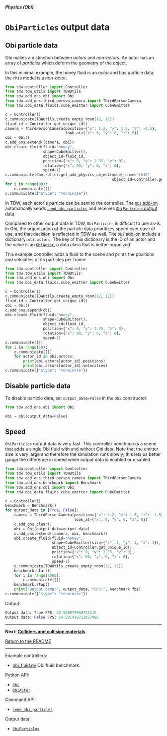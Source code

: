 ##### Physics (Obi)

# `ObiParticles` output data

## Obi particle data

Obi makes a distinction between *actors* and *non-actors*. An actor has an array of *particles* which deform the geometry of the object. 

In this minimal example, the honey fluid is an *actor* and has particle data; the `rh10` model is a *non-actor*.

```python
from tdw.controller import Controller
from tdw.tdw_utils import TDWUtils
from tdw.add_ons.obi import Obi
from tdw.add_ons.third_person_camera import ThirdPersonCamera
from tdw.obi_data.fluids.cube_emitter import CubeEmitter

c = Controller()
c.communicate(TDWUtils.create_empty_room(12, 12))
fluid_id = Controller.get_unique_id()
camera = ThirdPersonCamera(position={"x": 1.2, "y": 1.5, "z": -1.5},
                           look_at={"x": 0, "y": 0, "z": 0})
obi = Obi()
c.add_ons.extend([camera, obi])
obi.create_fluid(fluid="honey",
                 shape=CubeEmitter(),
                 object_id=fluid_id,
                 position={"x": 0, "y": 2.35, "z": 0},
                 rotation={"x": 90, "y": 0, "z": 0},
                 speed=1)
c.communicate(Controller.get_add_physics_object(model_name="rh10",
                                                object_id=Controller.get_unique_id()))
for i in range(80):
    c.communicate([])
c.communicate({"$type": "terminate"})
```

In TDW, each actor's particle can be sent to the controller. The [`Obi` add-on](../../python/add_ons/obi.md) automatically sends [`send_obi_particles`](../../api/command_api.md#send_obi_particles) and receives [`ObiParticles` output data](../../api/output_data.md#ObiParticles).

Compared to other output data in TDW, `ObiParticles` is difficult to use as-is. In Obi, the organization of the particle data prioritizes speed over ease of use, and that decision is reflected in TDW as well. The `Obi` add-on include a dictionary: `obi.actors`. The key of this dictionary is the ID of an actor and the value is an [`ObiActor`](../../python/obi_data/obi_actor.md), a data class that is better-organized.

This example controller adds a fluid to the scene and prints the positions and velocities of its particles per frame:

```python
from tdw.controller import Controller
from tdw.tdw_utils import TDWUtils
from tdw.add_ons.obi import Obi
from tdw.obi_data.fluids.cube_emitter import CubeEmitter

c = Controller()
c.communicate(TDWUtils.create_empty_room(12, 12))
fluid_id = Controller.get_unique_id()
obi = Obi()
c.add_ons.append(obi)
obi.create_fluid(fluid="honey",
                 shape=CubeEmitter(),
                 object_id=fluid_id,
                 position={"x": 0, "y": 2.35, "z": 0},
                 rotation={"x": 90, "y": 0, "z": 0},
                 speed=1)
c.communicate([])
for i in range(10):
    c.communicate([])
    for actor_id in obi.actors:
        print(obi.actors[actor_id].positions)
        print(obi.actors[actor_id].velocities)
c.communicate({"$type": "terminate"})
```

## Disable particle data

To disable particle data, set `output_data=False` in the `Obi` constructor:

```python
from tdw.add_ons.obi import Obi

obi = Obi(output_data=False)
```

## Speed

`ObiParticles` output data is very fast. This controller benchmarks a scene that adds a single Obi fluid with and without Obi data. Note that the emitter size is very large and therefore the simulation runs slowly; this lets us better gauge the difference in speed when output data is enabled or disabled.

```python
from tdw.controller import Controller
from tdw.tdw_utils import TDWUtils
from tdw.add_ons.third_person_camera import ThirdPersonCamera
from tdw.add_ons.benchmark import Benchmark
from tdw.add_ons.obi import Obi
from tdw.obi_data.fluids.cube_emitter import CubeEmitter

c = Controller()
benchmark = Benchmark()
for output_data in [True, False]:
    camera = ThirdPersonCamera(position={"x": 1.2, "y": 1.5, "z": -1.5},
                               look_at={"x": 0, "y": 0, "z": 0})
    c.add_ons.clear()
    obi = Obi(output_data=output_data)
    c.add_ons.extend([camera, obi, benchmark])
    obi.create_fluid(fluid="honey",
                     shape=CubeEmitter(size={"x": 1, "y": 1, "z": 1}),
                     object_id=Controller.get_unique_id(),
                     position={"x": 0, "y": 2.35, "z": 0},
                     rotation={"x": 90, "y": 0, "z": 0},
                     speed=1)
    c.communicate(TDWUtils.create_empty_room(12, 12))
    benchmark.start()
    for i in range(1000):
        c.communicate([])
    benchmark.stop()
    print("Output data:", output_data, "FPS:", benchmark.fps)
c.communicate({"$type": "terminate"})
```

Output:

```python
Output data: True FPS: 52.968879969725315
Output data: False FPS: 54.391410711857006
```

***

**Next: [Colliders and collision materials](colliders_and_collision_materials.md)**

[Return to the README](../../../README.md)

***

Example controllers:

- [obi_fluid.py](https://github.com/threedworld-mit/tdw/blob/master/Python/benchmarking/obi_fluid.py) Obi fluid benchmark.


Python API:

- [`Obi`](../../python/add_ons/obi.md)
- [`ObiActor`](../../python/obi_data/obi_actor.md)

Command API:

- [`send_obi_particles`](../../api/command_api.md#send_obi_particles)

Output data:

- [`ObiParticles`](../../api/output_data.md#ObiParticles)
